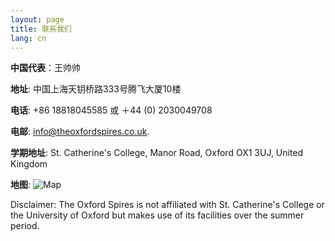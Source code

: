 ```yaml
---
layout: page
title: 联系我们
lang: cn
---
```


**中国代表**：王帅帅

**地址**: 中国上海天钥桥路333号腾飞大厦10楼

**电话**: +86 18818045585 或 ＋44 (0) 2030049708

**电邮**: [info@theoxfordspires.co.uk](info@theoxfordspires.co.uk).

**学期地址**: St. Catherine's College, Manor Road, Oxford OX1 3UJ, United Kingdom

**地图**:
![Map](http://kosrae.stcatz.ox.ac.uk/modules/ckeditor/ckfinder/userfiles/files/Col_02A3_1080.jpg)


<p class="message">
Disclaimer: The Oxford Spires is not affiliated with St. Catherine's College or the University of Oxford but makes use of its facilities over the summer period.
</p>

